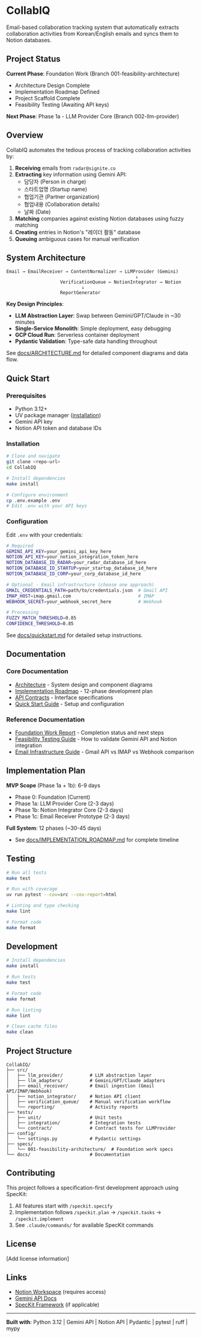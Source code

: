 # CollabIQ

Email-based collaboration tracking system that automatically extracts collaboration activities from Korean/English emails and syncs them to Notion databases.

## Project Status

**Current Phase**: Foundation Work (Branch 001-feasibility-architecture)
- Architecture Design Complete
- Implementation Roadmap Defined
- Project Scaffold Complete
- Feasibility Testing (Awaiting API keys)

**Next Phase**: Phase 1a - LLM Provider Core (Branch 002-llm-provider)

## Overview

CollabIQ automates the tedious process of tracking collaboration activities by:
1. **Receiving** emails from `radar@signite.co`
2. **Extracting** key information using Gemini API:
   - 담당자 (Person in charge)
   - 스타트업명 (Startup name)
   - 협업기관 (Partner organization)
   - 협업내용 (Collaboration details)
   - 날짜 (Date)
3. **Matching** companies against existing Notion databases using fuzzy matching
4. **Creating** entries in Notion's "레이더 활동" database
5. **Queuing** ambiguous cases for manual verification

## System Architecture

```
Email → EmailReceiver → ContentNormalizer → LLMProvider (Gemini)
                                                ↓
                    VerificationQueue ← NotionIntegrator → Notion
                            ↓
                    ReportGenerator
```

**Key Design Principles**:
- **LLM Abstraction Layer**: Swap between Gemini/GPT/Claude in ~30 minutes
- **Single-Service Monolith**: Simple deployment, easy debugging
- **GCP Cloud Run**: Serverless container deployment
- **Pydantic Validation**: Type-safe data handling throughout

See [docs/ARCHITECTURE.md](docs/ARCHITECTURE.md) for detailed component diagrams and data flow.

## Quick Start

### Prerequisites
- Python 3.12+
- UV package manager ([installation](https://github.com/astral-sh/uv))
- Gemini API key
- Notion API token and database IDs

### Installation

```bash
# Clone and navigate
git clone <repo-url>
cd CollabIQ

# Install dependencies
make install

# Configure environment
cp .env.example .env
# Edit .env with your API keys
```

### Configuration

Edit `.env` with your credentials:

```bash
# Required
GEMINI_API_KEY=your_gemini_api_key_here
NOTION_API_KEY=your_notion_integration_token_here
NOTION_DATABASE_ID_RADAR=your_radar_database_id_here
NOTION_DATABASE_ID_STARTUP=your_startup_database_id_here
NOTION_DATABASE_ID_CORP=your_corp_database_id_here

# Optional - Email infrastructure (choose one approach)
GMAIL_CREDENTIALS_PATH=path/to/credentials.json  # Gmail API
IMAP_HOST=imap.gmail.com                         # IMAP
WEBHOOK_SECRET=your_webhook_secret_here          # Webhook

# Processing
FUZZY_MATCH_THRESHOLD=0.85
CONFIDENCE_THRESHOLD=0.85
```

See [docs/quickstart.md](docs/quickstart.md) for detailed setup instructions.

## Documentation

### Core Documentation
- [Architecture](docs/ARCHITECTURE.md) - System design and component diagrams
- [Implementation Roadmap](docs/IMPLEMENTATION_ROADMAP.md) - 12-phase development plan
- [API Contracts](docs/API_CONTRACTS.md) - Interface specifications
- [Quick Start Guide](docs/quickstart.md) - Setup and configuration

### Reference Documentation
- [Foundation Work Report](docs/FOUNDATION_WORK_REPORT.md) - Completion status and next steps
- [Feasibility Testing Guide](docs/FEASIBILITY_TESTING.md) - How to validate Gemini API and Notion integration
- [Email Infrastructure Guide](docs/EMAIL_INFRASTRUCTURE.md) - Gmail API vs IMAP vs Webhook comparison

## Implementation Plan

**MVP Scope** (Phase 1a + 1b): 6-9 days
- Phase 0: Foundation (Current)
- Phase 1a: LLM Provider Core (2-3 days)
- Phase 1b: Notion Integrator Core (2-3 days)
- Phase 1c: Email Receiver Prototype (2-3 days)

**Full System**: 12 phases (~30-45 days)
- See [docs/IMPLEMENTATION_ROADMAP.md](docs/IMPLEMENTATION_ROADMAP.md) for complete timeline

## Testing

```bash
# Run all tests
make test

# Run with coverage
uv run pytest --cov=src --cov-report=html

# Linting and type checking
make lint

# Format code
make format
```

## Development

```bash
# Install dependencies
make install

# Run tests
make test

# Format code
make format

# Run linting
make lint

# Clean cache files
make clean
```

## Project Structure

```
CollabIQ/
├── src/
│   ├── llm_provider/          # LLM abstraction layer
│   ├── llm_adapters/          # Gemini/GPT/Claude adapters
│   ├── email_receiver/        # Email ingestion (Gmail API/IMAP/Webhook)
│   ├── notion_integrator/     # Notion API client
│   ├── verification_queue/    # Manual verification workflow
│   └── reporting/             # Activity reports
├── tests/
│   ├── unit/                  # Unit tests
│   ├── integration/           # Integration tests
│   └── contract/              # Contract tests for LLMProvider
├── config/
│   └── settings.py            # Pydantic settings
├── specs/
│   └── 001-feasibility-architecture/  # Foundation work specs
└── docs/                      # Documentation

```

## Contributing

This project follows a specification-first development approach using SpecKit:

1. All features start with `/speckit.specify`
2. Implementation follows `/speckit.plan` → `/speckit.tasks` → `/speckit.implement`
3. See `.claude/commands/` for available SpecKit commands

## License

[Add license information]

## Links

- [Notion Workspace](https://www.notion.so/signite) (requires access)
- [Gemini API Docs](https://ai.google.dev/docs)
- [SpecKit Framework](https://github.com/joshmu/speckit) (if applicable)

---

**Built with**: Python 3.12 | Gemini API | Notion API | Pydantic | pytest | ruff | mypy

